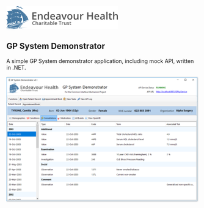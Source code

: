 ![Endeavour Logo](DotNetGPSystem/Resources/logo-text-left-cropped.png)

## GP System Demonstrator

A simple GP System demonstrator application, including mock API, written in .NET.

![Screenshot](DotNetGPSystem/Resources/gp-demonstrator-screenshot.png)

